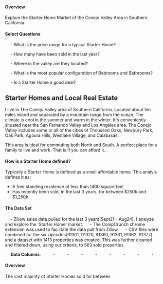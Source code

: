 

#### Overview

Explore the Starter Home Market of the Conejo Valley Area in Southern California. 

#### Select Questions

&emsp; - What is the price range for a typical Starter Home?

&emsp; - How many have been sold in the last year?

&emsp; - Where in the valley are they located?

&emsp; - What is the most popular configuration of Bedrooms and Bathrooms?

&emsp; - Is a Starter Home a good deal?

## Starter Homes and Local Real Estate

I live in The Conejo Valley area of Southern California. Located about ten miles inland and separated by a mountain range from the ocean. The climate is cool in the summer and warm in the winter. It's conveniently situated near the San Fernando Valley and Los Angeles area. The Conejo Valley includes some or all of the cities of Thousand Oaks, Newbury Park, Oak Park, Agoura Hills, Westlake Village, and Calabasas. 

This area is ideal for commuting both North and South. A perfect place for a family to live and work. That is if you can afford it... 

#### How is a Starter Home defined?

Typically a Starter Home is defined as a small affordable home. This analyis defines it as:
- A free standing residence of less than 1400 square feet
- Has recently been sold, in the last 3 years, for between $250k and $1,250k

#### The Data Set


&emsp; - Zillow sales data pulled for the last 3 years(Sept21 - Aug24), I analyze and explore the 'Starter Home' market.
&emsp; - The CompCrunch chrome extension was used to facilitate the data pull from Zillow.
&emsp; - CSV files were combined for the six zipcodes(91301, 91320, 91360, 91361, 91362, 91377) and a dataset with 1413 properties was created. This was further cleaned and filtered down, using our criteria, to 563 sold properties.

&emsp; **Data Columns**: 
&emsp; &emsp; - 
&emsp; &emsp; -
&emsp; &emsp; -
&emsp; &emsp; -
&emsp; &emsp; -
&emsp; &emsp; -
&emsp; &emsp; -
&emsp; &emsp; -

#### Overview

The vast majority of Starter Homes sold for between 
